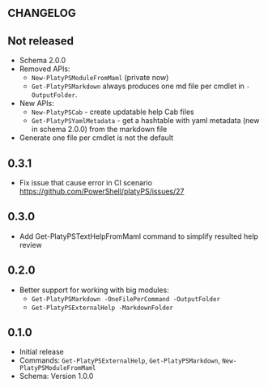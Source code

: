 CHANGELOG
-------------

## Not released

*   Schema 2.0.0
*   Removed APIs:
    -   `New-PlatyPSModuleFromMaml` (private now)
    -   `Get-PlatyPSMarkdown` always produces one md file per cmdlet in `-OutputFolder`.
*   New APIs:    
    -   `New-PlatyPSCab` - create updatable help Cab files
    -   `Get-PlatyPSYamlMetadata` - get a hashtable with yaml metadata (new in schema 2.0.0) from the markdown file
*   Generate one file per cmdlet is not the default

## 0.3.1

*   Fix issue that cause error in CI scenario https://github.com/PowerShell/platyPS/issues/27

## 0.3.0

*   Add Get-PlatyPSTextHelpFromMaml command to simplify resulted help review

## 0.2.0

*   Better support for working with big modules:
    *   `Get-PlatyPSMarkdown -OneFilePerCommand -OutputFolder`
    *   `Get-PlatyPSExternalHelp -MarkdownFolder`

## 0.1.0

*   Initial release
*   Commands: `Get-PlatyPSExternalHelp`, `Get-PlatyPSMarkdown`, `New-PlatyPSModuleFromMaml`
*   Schema: Version 1.0.0
